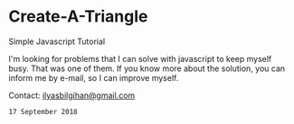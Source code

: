 # Create-A-Triangle
Simple Javascript Tutorial

I'm looking for problems that I can solve with javascript to keep myself busy. That was one of them. If you know more about the solution, you can inform me by e-mail, so I can improve myself.

Contact: ilyasbilgihan@gmail.com

`17 September 2018`